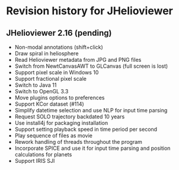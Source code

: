 
# Revision history for JHelioviewer

## JHelioviewer 2.16 (pending)

- Non-modal annotations (shift+click)
- Draw spiral in heliosphere
- Read Helioviewer metadata from JPG and PNG files
- Switch from NewtCanvasAWT to GLCanvas (full screen is lost)
- Support pixel scale in Windows 10
- Support fractional pixel scale
- Switch to Java 11
- Switch to OpenGL 3.3
- Move plugins options to preferences
- Support KCor dataset (#114)
- Simplify datetime selection and use NLP for input time parsing
- Request SOLO trajectory backdated 10 years
- Use install4j for packaging installation
- Support setting playback speed in time period per second
- Play sequence of files as movie
- Rework handling of threads throughout the program
- Incorporate SPICE and use it for input time parsing and position calculations for planets
- Support IRIS SJI
